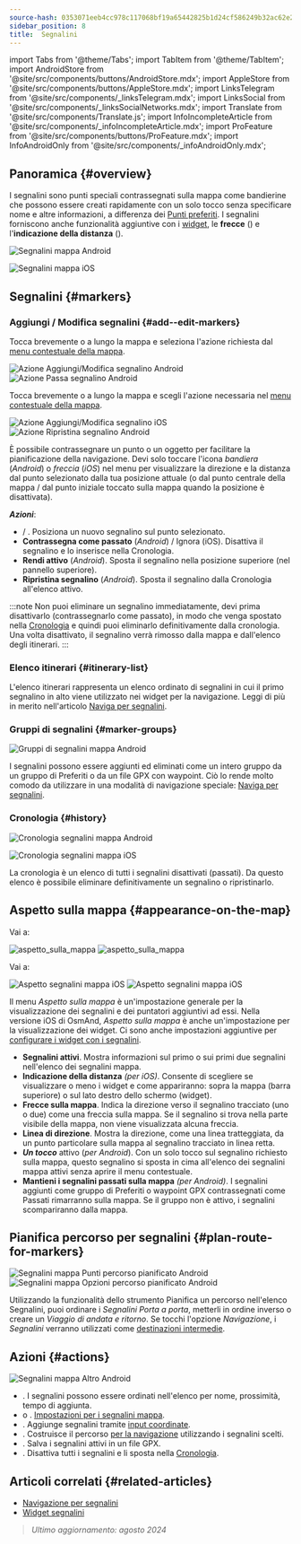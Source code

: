 ```yaml
---
source-hash: 0353071eeb4cc978c117068bf19a65442825b1d24cf586249b32ac62e28c929f
sidebar_position: 8
title:  Segnalini
---
```

import Tabs from '@theme/Tabs';
import TabItem from '@theme/TabItem';
import AndroidStore from '@site/src/components/buttons/AndroidStore.mdx';
import AppleStore from '@site/src/components/buttons/AppleStore.mdx';
import LinksTelegram from '@site/src/components/_linksTelegram.mdx';
import LinksSocial from '@site/src/components/_linksSocialNetworks.mdx';
import Translate from '@site/src/components/Translate.js';
import InfoIncompleteArticle from '@site/src/components/_infoIncompleteArticle.mdx';
import ProFeature from '@site/src/components/buttons/ProFeature.mdx';
import InfoAndroidOnly from '@site/src/components/_infoAndroidOnly.mdx';


## Panoramica {#overview}

I segnalini sono punti speciali contrassegnati sulla mappa come bandierine che possono essere creati rapidamente con un solo tocco senza specificare nome e altre informazioni, a differenza dei [Punti preferiti](./favorites.md). I segnalini forniscono anche funzionalità aggiuntive con i [widget](../widgets/markers.md), le **frecce** (<Translate android="true" ids="show_arrows_on_the_map"/>) e l'**indicazione della distanza** (<Translate android="true" ids="show_direction"/>).

<Tabs groupId="operating-systems" queryString="operating-systems">

<TabItem value="android" label="Android">

![Segnalini mappa Android](@site/static/img/map/map_markers_android.png)

</TabItem>

<TabItem value="ios" label="iOS">

![Segnalini mappa iOS](@site/static/img/map/map_markers_ios.png)

</TabItem>

</Tabs>

## Segnalini {#markers}

### Aggiungi / Modifica segnalini {#add--edit-markers}

<Tabs groupId="operating-systems" queryString="operating-systems">

<TabItem value="android" label="Android">

Tocca brevemente o a lungo la mappa e seleziona l'azione richiesta dal [menu contestuale della mappa](../map/map-context-menu.md#add--edit-marker).

![Azione Aggiungi/Modifica segnalino Android](@site/static/img/map/add_marker_android.png) ![Azione Passa segnalino Android](@site/static/img/map/action_pass_marker_android.png)

</TabItem>

<TabItem value="ios" label="iOS">

Tocca brevemente o a lungo la mappa e scegli l'azione necessaria nel [menu contestuale della mappa](../map/map-context-menu.md#add--edit-marker).

![Azione Aggiungi/Modifica segnalino iOS](@site/static/img/map/add_marker_ios.png) ![Azione Ripristina segnalino Android](@site/static/img/map/action_restore_marker_android.png)

</TabItem>

</Tabs>

È possibile contrassegnare un punto o un oggetto per facilitare la pianificazione della navigazione. Devi solo toccare l'icona *bandiera* (*Android*) o *freccia* (*iOS*) nel menu per visualizzare la direzione e la distanza dal punto selezionato dalla tua posizione attuale (o dal punto centrale della mappa / dal punto iniziale toccato sulla mappa quando la posizione è disattivata).

***Azioni***:

- **<Translate android="true" ids="shared_string_marker"/>** / **<Translate android="true" ids="edit_map_marker"/>**. Posiziona un nuovo segnalino sul punto selezionato.
- **Contrassegna come passato** (*Android*) / Ignora (iOS). Disattiva il segnalino e lo inserisce nella Cronologia.
- **Rendi attivo** (*Android*). Sposta il segnalino nella posizione superiore (nel pannello superiore).
- **Ripristina segnalino** (*Android*). Sposta il segnalino dalla Cronologia all'elenco attivo.

:::note
Non puoi eliminare un segnalino immediatamente, devi prima disattivarlo (contrassegnarlo come passato), in modo che venga spostato nella [Cronologia](#history) e quindi puoi eliminarlo definitivamente dalla cronologia. Una volta disattivato, il segnalino verrà rimosso dalla mappa e dall'elenco degli itinerari.
:::


<!--
### Add Favorites to Map Markers {#add-favorites-to-map-markers}

<InfoAndroidOnly/>

![Favorites folder functions android](@site/static/img/personal/favorites_folder_functions_android.png)

You can add to or remove your favorites from [Map markers list](../personal/markers.md).
Tap &#8942; button (**Android**) opens special functions for a chosen Favorite folder (group).

**Functions for Favorite folder:**
- &nbsp;<Translate android="true" ids="shared_string_add_to_map_markers"/>  or <Translate android="true" ids="remove_from_map_markers"/>.
- Add or remove all Favorite points from a folder in [Map markers list](../personal/markers.md).
-->


### Elenco itinerari {#itinerary-list}

L'elenco itinerari rappresenta un elenco ordinato di segnalini in cui il primo segnalino in alto viene utilizzato nei widget per la navigazione. Leggi di più in merito nell'articolo [Naviga per segnalini](../navigation/setup/markers-navigation.md#itinerary-list).

### Gruppi di segnalini {#marker-groups}

<InfoAndroidOnly />

![Gruppi di segnalini mappa Android](@site/static/img/personal/markers/map_markers_groups_add_android.png)

I segnalini possono essere aggiunti ed eliminati come un intero gruppo da un gruppo di Preferiti o da un file GPX con waypoint. Ciò lo rende molto comodo da utilizzare in una modalità di navigazione speciale: [Naviga per segnalini](../navigation/setup/markers-navigation.md#add-group-of-favorite).

### Cronologia {#history}

<Tabs groupId="operating-systems" queryString="operating-systems">

<TabItem value="android" label="Android">

![Cronologia segnalini mappa Android](@site/static/img/personal/markers/map_markers_history_android.png)

</TabItem>

<TabItem value="ios" label="iOS">

![Cronologia segnalini mappa iOS](@site/static/img/personal/markers/map_markers_history_ios.png)

</TabItem>

</Tabs>

La cronologia è un elenco di tutti i segnalini disattivati (passati). Da questo elenco è possibile eliminare definitivamente un segnalino o ripristinarlo.


## Aspetto sulla mappa {#appearance-on-the-map}

<Tabs groupId="operating-systems" queryString="operating-systems">

<TabItem value="android" label="Android">

Vai a: *<Translate android="true" ids="shared_string_menu,map_markers_item,shared_string_more_without_dots,appearance_on_the_map"/>*

![aspetto_sulla_mappa](@site/static/img/widgets/appearence_on_the_map-01.png) ![aspetto_sulla_mappa](@site/static/img/widgets/appearence_on_the_map-02.png)

</TabItem>

<TabItem value="ios" label="iOS">

Vai a: *<Translate ios="true" ids="shared_string_menu,map_markers,appearance_on_map"/>*

![Aspetto segnalini mappa iOS](@site/static/img/widgets/map_markers_appearance_ios-01.png) ![Aspetto segnalini mappa iOS](@site/static/img/widgets/map_markers_appearance_ios-02.png)

</TabItem>

</Tabs>

Il menu *Aspetto sulla mappa* è un'impostazione generale per la visualizzazione dei segnalini e dei puntatori aggiuntivi ad essi.
Nella versione iOS di OsmAnd, *Aspetto sulla mappa* è anche un'impostazione per la visualizzazione dei widget. Ci sono anche impostazioni aggiuntive per [configurare i widget con i segnalini](../widgets/markers.md#configure-marker-widgets).

- **Segnalini attivi**. Mostra informazioni sul primo o sui primi due segnalini nell'elenco dei segnalini mappa.
- **Indicazione della distanza** *(per iOS)*. Consente di scegliere se visualizzare o meno i widget e come appariranno: sopra la mappa (barra superiore) o sul lato destro dello schermo (widget).
- **Frecce sulla mappa**. Indica la direzione verso il segnalino tracciato (uno o due) come una freccia sulla mappa. Se il segnalino si trova nella parte visibile della mappa, non viene visualizzata alcuna freccia.
- **Linea di direzione**. Mostra la direzione, come una linea tratteggiata, da un punto particolare sulla mappa al segnalino tracciato in linea retta.
- ***Un tocco*** attivo (*per Android*). Con un solo tocco sul segnalino richiesto sulla mappa, questo segnalino si sposta in cima all'elenco dei segnalini mappa attivi senza aprire il menu contestuale.
- **Mantieni i segnalini passati sulla mappa** *(per Android)*. I segnalini aggiunti come gruppo di Preferiti o waypoint GPX contrassegnati come Passati rimarranno sulla mappa. Se il gruppo non è attivo, i segnalini scompariranno dalla mappa.


## Pianifica percorso per segnalini {#plan-route-for-markers}

<InfoAndroidOnly />

*<Translate android="true" ids="shared_string_menu,map_markers,shared_string_more_without_dots,plan_route"/>*

![Segnalini mappa Punti percorso pianificato Android](@site/static/img/personal/markers/map_markers_plan_route_points_android.png) ![Segnalini mappa Opzioni percorso pianificato Android](@site/static/img/personal/markers/map_markers_plan_route_options_android.png)

Utilizzando la funzionalità dello strumento Pianifica un percorso nell'elenco Segnalini, puoi ordinare i *Segnalini* *Porta a porta*, metterli in ordine inverso o creare un *Viaggio di andata e ritorno*. Se tocchi l'opzione *Navigazione*, i *Segnalini* verranno utilizzati come [destinazioni intermedie](../navigation/setup/route-navigation.md#intermediate-destinations).


## Azioni {#actions}

<InfoAndroidOnly />

![Segnalini mappa Altro Android](@site/static/img/personal/markers/map_markers_more_android.png)

- **<Translate android="true" ids="sort_by"/>**. I segnalini possono essere ordinati nell'elenco per nome, prossimità, tempo di aggiunta.
- **<Translate android="true" ids="appearance_on_the_map"/>** o **<Translate ios="true" ids="shared_string_appearance"/>**. [Impostazioni per i segnalini mappa](#appearance-on-the-map).
- **<Translate android="true" ids="coordinate_input"/>**. Aggiunge segnalini tramite [input coordinate](../plan-route/coordinate-input.md).
- **<Translate android="true" ids="plan_route"/>**. Costruisce il percorso [per la navigazione](../navigation/setup/markers-navigation.md) utilizzando i segnalini scelti.
- **<Translate android="true" ids="marker_save_as_track"/>**. Salva i segnalini attivi in un file GPX.
- **<Translate android="true" ids="move_all_to_history"/>**. Disattiva tutti i segnalini e li sposta nella [Cronologia](#history).


## Articoli correlati {#related-articles}

- [Navigazione per segnalini](../navigation/setup/markers-navigation.md)
- [Widget segnalini](../widgets/markers.md)

> *Ultimo aggiornamento: agosto 2024*